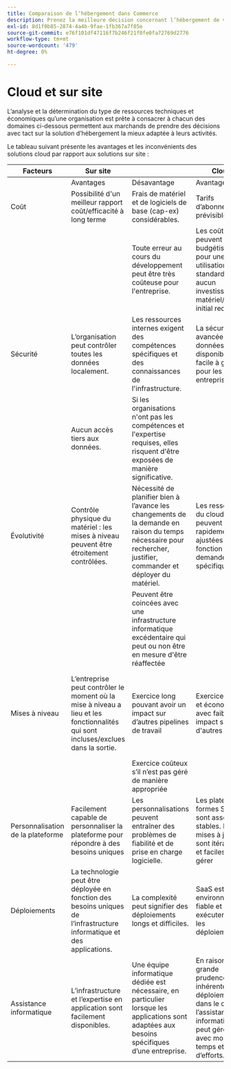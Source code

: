 ```yaml
---
title: Comparaison de l’hébergement dans Commerce
description: Prenez la meilleure décision concernant l’hébergement de votre projet de commerce électronique en consultant ce tableau de comparaison.
exl-id: 8d1f0b85-2874-4a4b-9fae-1fb367a7f85e
source-git-commit: e76f101df47116f7b246f21f0fe0fa72769d2776
workflow-type: tm+mt
source-wordcount: '479'
ht-degree: 0%

---
```


# Cloud et sur site

L’analyse et la détermination du type de ressources techniques et économiques qu’une organisation est prête à consacrer à chacun des domaines ci-dessous permettent aux marchands de prendre des décisions avec tact sur la solution d’hébergement la mieux adaptée à leurs activités.

Le tableau suivant présente les avantages et les inconvénients des solutions cloud par rapport aux solutions sur site :

<table>
    <thead>
        <tr>
            <th>Facteurs</th>
            <th>Sur site</th>
            <th></th>
            <th>Cloud</th>
            <th></th>
        </tr>
    </thead>
    <tbody>
        <tr>
            <td></td>
            <td>Avantages</td>
            <td>Désavantage</td>
            <td>Avantages</td>
            <td>Désavantage</td>
        </tr>
        <tr>
            <td>Coût</td>
            <td>Possibilité d'un meilleur rapport coût/efficacité à long terme</td>
            <td>Frais de matériel et de logiciels de base (cap-ex) considérables.</td>
            <td>Tarifs d’abonnement prévisibles.</td>
            <td>Une projection des coûts à long terme est nécessaire.</td>
        </tr>
        <tr>
            <td></td>
            <td></td>
            <td>Toute erreur au cours du développement peut être très coûteuse pour l'entreprise.</td>
            <td>Les coûts peuvent être budgétisés pour une utilisation standard et aucun investissement matériel/logiciel initial requis.</td>
            <td>Les coûts de licence peuvent réduire les économies matérielles</td>
        </tr>
        <tr>
            <td>Sécurité</td>
            <td>L’organisation peut contrôler toutes les données localement.</td>
            <td>Les ressources internes exigent des compétences spécifiques et des connaissances de l'infrastructure.</td>
            <td>La sécurité avancée des données est disponible et facile à gérer pour les entreprises.</td>
            <td>Ciblage agressif des hackers</td>
        </tr>
        <tr>
            <td></td>
            <td>Aucun accès tiers aux données.</td>
            <td>Si les organisations n'ont pas les compétences et l'expertise requises, elles risquent d'être exposées de manière significative.</td>
            <td></td>
            <td>Les données sont accessibles par des tiers.</td>
        </tr>
        <tr>
            <td>Évolutivité</td>
            <td>Contrôle physique du matériel : les mises à niveau peuvent être étroitement contrôlées.</td>
            <td>Nécessité de planifier bien à l’avance les changements de la demande en raison du temps nécessaire pour rechercher, justifier, commander et déployer du matériel.</td>
            <td>Les ressources du cloud peuvent être rapidement ajustées en fonction de la demande spécifique.</td>
            <td>Les coûts augmentent lorsque l’infrastructure cloud est mal gérée et mal suivie.</td>
        </tr>
        <tr>
            <td></td>
            <td></td>
            <td>Peuvent être coincées avec une infrastructure informatique excédentaire qui peut ou non être en mesure d'être réaffectée</td>
            <td></td>
            <td></td>
        </tr>
        <tr>
            <td>Mises à niveau</td>
            <td>L’entreprise peut contrôler le moment où la mise à niveau a lieu et les fonctionnalités qui sont incluses/exclues dans la sortie.</td>
            <td>Exercice long pouvant avoir un impact sur d’autres pipelines de travail</td>
            <td>Exercice rapide et économique avec faible impact sur d'autres tâches</td>
            <td>Le fournisseur SaaS gère la mise à niveau, et l’entreprise n’est pas toujours au courant de la sortie finale et de l’impact sur le site.</td>
        </tr>
        <tr>
            <td></td>
            <td></td>
            <td>Exercice coûteux s’il n’est pas géré de manière appropriée</td>
            <td></td>
            <td></td>
        </tr>
        <tr>
            <td>Personnalisation de la plateforme</td>
            <td>Facilement capable de personnaliser la plateforme pour répondre à des besoins uniques</td>
            <td>Les personnalisations peuvent entraîner des problèmes de fiabilité et de prise en charge logicielle.</td>
            <td>Les plates-formes SaaS sont assez stables. Les mises à jour sont itératives et faciles à gérer</td>
            <td>SaaS réduit la capacité de modification de la plateforme.</td>
        </tr>
        <tr>
            <td>Déploiements</td>
            <td>La technologie peut être déployée en fonction des besoins uniques de l’infrastructure informatique et des applications.</td>
            <td>La complexité peut signifier des déploiements longs et difficiles.</td>
            <td>SaaS est un environnement fiable et facile à exécuter pour les déploiements</td>
            <td>Normalement, SaaS est mis en oeuvre avec le plus petit dénominateur commun, ce qui peut parfois entraîner une limitation des fonctionnalités.</td>
        </tr>
        <tr>
            <td>Assistance informatique</td>
            <td>L’infrastructure et l’expertise en application sont facilement disponibles.</td>
            <td>Une équipe informatique dédiée est nécessaire, en particulier lorsque les applications sont adaptées aux besoins spécifiques d’une entreprise.</td>
            <td>En raison de la grande prudence inhérente aux déploiements dans le cloud, l’assistance informatique peut gérer plus avec moins de temps et d’efforts.</td>
            <td>La courbe d'apprentissage du cloud est importante et le personnel formé de manière adéquate coûte cher.</td>
        </tr>
    </tbody>
</table>

